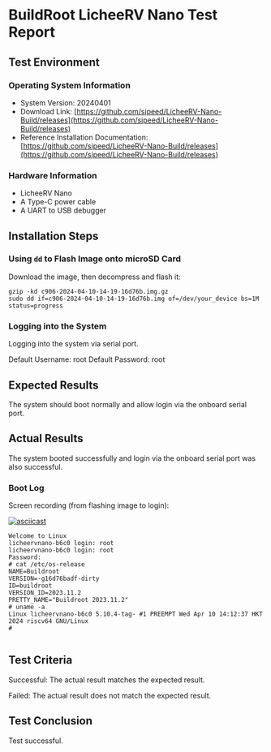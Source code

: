 # BuildRoot LicheeRV Nano Test Report

## Test Environment

### Operating System Information

- System Version: 20240401
- Download Link: [https://github.com/sipeed/LicheeRV-Nano-Build/releases](https://github.com/sipeed/LicheeRV-Nano-Build/releases)
- Reference Installation Documentation: [https://github.com/sipeed/LicheeRV-Nano-Build/releases](https://github.com/sipeed/LicheeRV-Nano-Build/releases)

### Hardware Information

- LicheeRV Nano
- A Type-C power cable
- A UART to USB debugger

## Installation Steps

### Using `dd` to Flash Image onto microSD Card

Download the image, then decompress and flash it:

```shell
gzip -kd c906-2024-04-10-14-19-16d76b.img.gz
sudo dd if=c906-2024-04-10-14-19-16d76b.img of=/dev/your_device bs=1M status=progress

```

### Logging into the System

Logging into the system via serial port.

Default Username: root
Default Password: root

## Expected Results

The system should boot normally and allow login via the onboard serial port.

## Actual Results

The system booted successfully and login via the onboard serial port was also successful.

### Boot Log

Screen recording (from flashing image to login):

[![asciicast](https://asciinema.org/a/yNDWWKvYyXReaexbXm1t5dLxi.svg)](https://asciinema.org/a/yNDWWKvYyXReaexbXm1t5dLxi)

```log
Welcome to Linux
licheervnano-b6c0 login: root
licheervnano-b6c0 login: root
Password: 
# cat /etc/os-release 
NAME=Buildroot
VERSION=-g16d76badf-dirty
ID=buildroot
VERSION_ID=2023.11.2
PRETTY_NAME="Buildroot 2023.11.2"
# uname -a
Linux licheervnano-b6c0 5.10.4-tag- #1 PREEMPT Wed Apr 10 14:12:37 HKT 2024 riscv64 GNU/Linux
# 
 
```

## Test Criteria

Successful: The actual result matches the expected result.

Failed: The actual result does not match the expected result.

## Test Conclusion

Test successful.

